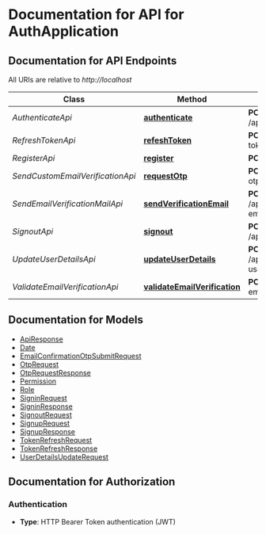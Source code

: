 # Documentation for API for AuthApplication

<a name="documentation-for-api-endpoints"></a>
## Documentation for API Endpoints

All URIs are relative to *http://localhost*

| Class | Method | HTTP request | Description |
|------------ | ------------- | ------------- | -------------|
| *AuthenticateApi* | [**authenticate**](Apis/AuthenticateApi.md#authenticate) | **POST** /api/v1/auth/public/authenticate |  |
| *RefreshTokenApi* | [**refeshToken**](Apis/RefreshTokenApi.md#refeshtoken) | **POST** /api/v1/auth/public/refresh-token |  |
| *RegisterApi* | [**register**](Apis/RegisterApi.md#register) | **POST** /api/v1/auth/public/register |  |
| *SendCustomEmailVerificationApi* | [**requestOtp**](Apis/SendCustomEmailVerificationApi.md#requestotp) | **POST** /api/v1/auth/public/request-otp |  |
| *SendEmailVerificationMailApi* | [**sendVerificationEmail**](Apis/SendEmailVerificationMailApi.md#sendverificationemail) | **POST** /api/v1/auth/authenticated/send-email-verification-mail |  |
| *SignoutApi* | [**signout**](Apis/SignoutApi.md#signout) | **POST** /api/v1/auth/authenticated/logout |  |
| *UpdateUserDetailsApi* | [**updateUserDetails**](Apis/UpdateUserDetailsApi.md#updateuserdetails) | **POST** /api/v1/auth/authenticated/update-user-details |  |
| *ValidateEmailVerificationApi* | [**validateEmailVerification**](Apis/ValidateEmailVerificationApi.md#validateemailverification) | **POST** /api/v1/auth/public/validate-email-verification |  |


<a name="documentation-for-models"></a>
## Documentation for Models

 - [ApiResponse](./Models/ApiResponse.md)
 - [Date](./Models/Date.md)
 - [EmailConfirmationOtpSubmitRequest](./Models/EmailConfirmationOtpSubmitRequest.md)
 - [OtpRequest](./Models/OtpRequest.md)
 - [OtpRequestResponse](./Models/OtpRequestResponse.md)
 - [Permission](./Models/Permission.md)
 - [Role](./Models/Role.md)
 - [SigninRequest](./Models/SigninRequest.md)
 - [SigninResponse](./Models/SigninResponse.md)
 - [SignoutRequest](./Models/SignoutRequest.md)
 - [SignupRequest](./Models/SignupRequest.md)
 - [SignupResponse](./Models/SignupResponse.md)
 - [TokenRefreshRequest](./Models/TokenRefreshRequest.md)
 - [TokenRefreshResponse](./Models/TokenRefreshResponse.md)
 - [UserDetailsUpdateRequest](./Models/UserDetailsUpdateRequest.md)


<a name="documentation-for-authorization"></a>
## Documentation for Authorization

<a name="Authentication"></a>
### Authentication

- **Type**: HTTP Bearer Token authentication (JWT)

